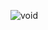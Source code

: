 ![void](https://github.com/LuisCBedoya/void-dotfiles/assets/90487955/71142f38-b03c-4481-9a67-70cd9eddf990)

